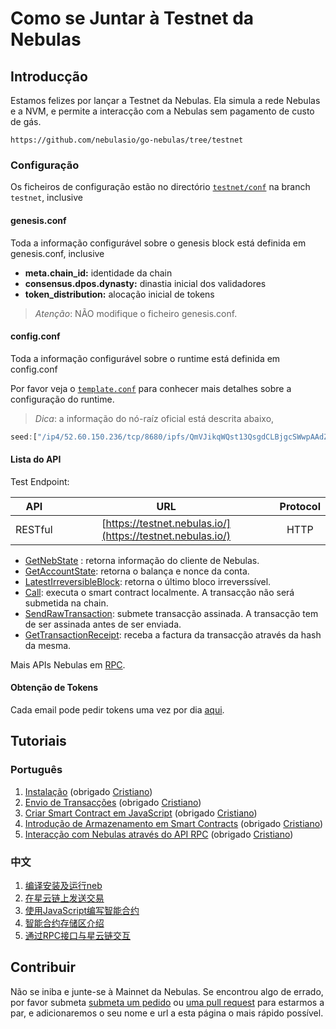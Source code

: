 # Como se Juntar à Testnet da Nebulas

## Introducção

Estamos felizes por lançar a Testnet da Nebulas. Ela simula a rede Nebulas e a NVM, e permite a interacção com a Nebulas sem pagamento de custo de gás.

```text
https://github.com/nebulasio/go-nebulas/tree/testnet
```

### Configuração

Os ficheiros de configuração estão no directório [`testnet/conf`](https://github.com/nebulasio/go-nebulas/tree/testnet/testnet/conf) na branch `testnet`, inclusive

#### genesis.conf

Toda a informação configurável sobre o genesis block está definida em genesis.conf, inclusive

* **meta.chain\_id:** identidade da chain
* **consensus.dpos.dynasty:** dinastia inicial dos validadores
* **token\_distribution:** alocação inicial de tokens

> _Atenção_: NÃO modifique o ficheiro genesis.conf.

#### config.conf

Toda a informação configurável sobre o runtime está definida em config.conf

Por favor veja o [`template.conf`](https://github.com/smalloranges/wiki/tree/887270957eb99d971309610bc1fdafb6a2d9d552/resources/conf/template.conf) para conhecer mais detalhes sobre a configuração do runtime.

> _Dica_: a informação do nó-raíz oficial está descrita abaixo,

```javascript
seed:["/ip4/52.60.150.236/tcp/8680/ipfs/QmVJikqWQst13QsgdCLBjgcSWwpAAdZjoExGdvK3r2CNhv"]
```

#### Lista do API

Test Endpoint:

| API | URL | Protocol |
| --- | :---: | :---: |
| RESTful | [https://testnet.nebulas.io/](https://testnet.nebulas.io/) | HTTP |

* [GetNebState](https://github.com/nebulasio/wiki/blob/master/rpc.md#getnebstate) : retorna informação do cliente de Nebulas.
* [GetAccountState](https://github.com/nebulasio/wiki/blob/master/rpc.md#getaccountstate): retorna o balança e nonce da conta.
* [LatestIrreversibleBlock](https://github.com/nebulasio/wiki/blob/master/rpc.md#latestirreversibleblock): retorna o último bloco irreverssível.
* [Call](https://github.com/nebulasio/wiki/blob/master/rpc.md#call): executa o smart contract localmente. A transacção não será submetida na chain.
* [SendRawTransaction](https://github.com/nebulasio/wiki/blob/master/rpc.md#sendrawtransaction): submete transacção assinada. A transacção tem de ser assinada antes de ser enviada.
* [GetTransactionReceipt](https://github.com/nebulasio/wiki/blob/master/rpc.md#gettransactionreceipt): receba a factura da transacção através da hash da mesma.

Mais APIs Nebulas em [RPC](https://github.com/nebulasio/wiki/blob/master/rpc.md).

#### Obtenção de Tokens

Cada email pode pedir tokens uma vez por dia [aqui](https://testnet.nebulas.io/claim).

## Tutoriais

### Português

1. [Instalação](https://github.com/nebulasio/wiki/blob/master/tutorials/%5BPortugues%5D%20Nebulas%20101%20-%2001%20Instalacao.md) \(obrigado [Cristiano](https://github.com/crisbrm)\)
2. [Envio de Transacções](https://github.com/nebulasio/wiki/blob/master/tutorials/%5BPortugues%5D%20Nebulas%20101%20-%2002%20Transacao.md) \(obrigado [Cristiano](https://github.com/crisbrm)\)
3. [Criar Smart Contract em JavaScript](https://github.com/nebulasio/wiki/blob/master/tutorials/%5BPortugues%5D%20Nebulas%20101%20-%2003%20Smart%20Contracts%20JavaScript.md) \(obrigado [Cristiano](https://github.com/crisbrm)\)
4. [Introdução de Armazenamento em Smart Contracts](https://github.com/nebulasio/wiki/blob/master/tutorials/%5BPortugues%5D%20Nebulas%20101%20-%2004%20Armazenamento%20Smart%20Contract.md) \(obrigado [Cristiano](https://github.com/crisbrm)\)
5. [Interacção com Nebulas através do API RPC](https://github.com/nebulasio/wiki/blob/master/tutorials/%5BPortugues%5D%20Nebulas%20101%20-%2005%20Interacao%20com%20Nebulas%20por%20API%20RPC.md) \(obrigado [Cristiano](https://github.com/crisbrm)\)

### 中文

1. [编译安装及运行neb](https://github.com/nebulasio/wiki/blob/master/tutorials/[中文]%20Nebulas%20101%20-%2001%20编译安装.md)
2. [在星云链上发送交易](https://github.com/nebulasio/wiki/blob/master/tutorials/[中文]%20Nebulas%20101%20-%2002%20发送交易.md)
3. [使用JavaScript编写智能合约](https://github.com/nebulasio/wiki/blob/master/tutorials/[中文]%20Nebulas%20101%20-%2003%20编写智能合约.md)
4. [智能合约存储区介绍](https://github.com/nebulasio/wiki/blob/master/tutorials/[中文]%20Nebulas%20101%20-%2004%20智能合约存储区.md)
5. [通过RPC接口与星云链交互](https://github.com/nebulasio/wiki/blob/master/tutorials/[中文]%20Nebulas%20101%20-%2005%20通过RPC接口与星云链交互.md)

## Contribuir

Não se iniba e junte-se à Mainnet da Nebulas. Se encontrou algo de errado, por favor submeta [submeta um pedido](https://github.com/nebulasio/go-nebulas/issues/new) ou [uma pull request](https://github.com/nebulasio/go-nebulas/pulls) para estarmos a par, e adicionaremos o seu nome e url a esta página o mais rápido possível.
